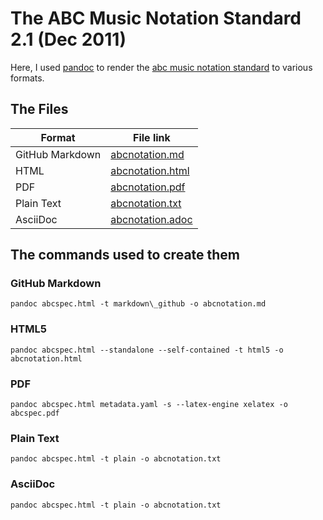 # The ABC Music Notation Standard 2.1 (Dec 2011)

Here, I used [pandoc](pandoc.org) to render the [abc music notation standard](http://abcnotation.com/wiki/abc:standard:v2.1) to various formats.

## The Files

| Format           | File link                            |
| ---------------- | ------------------------------------ |
| GitHub Markdown  | [abcnotation.md](abcnotation.md)     |
| HTML             | [abcnotation.html](abcnotation.html) |
| PDF              | [abcnotation.pdf](abcnotation.pdf)   |
| Plain Text       | [abcnotation.txt](abcnotation.txt)   |
| AsciiDoc         | [abcnotation.adoc](abcnotation.adoc) |

## The commands used to create them

### GitHub Markdown

`pandoc abcspec.html -t markdown\_github -o abcnotation.md`

### HTML5

`pandoc abcspec.html --standalone --self-contained -t html5 -o abcnotation.html`

### PDF 

`pandoc abcspec.html metadata.yaml -s --latex-engine xelatex -o abcspec.pdf`

### Plain Text

`pandoc abcspec.html -t plain -o abcnotation.txt`

### AsciiDoc

`pandoc abcspec.html -t plain -o abcnotation.txt`






